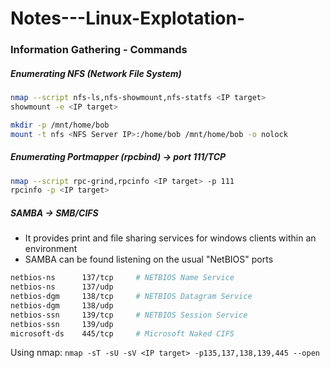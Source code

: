 # Notes---Linux-Explotation-

### Information Gathering - Commands

##### Enumerating NFS (Network File System)
```bash
nmap --script nfs-ls,nfs-showmount,nfs-statfs <IP target>
showmount -e <IP target>

mkdir -p /mnt/home/bob
mount -t nfs <NFS Server IP>:/home/bob /mnt/home/bob -o nolock
```

##### Enumerating Portmapper (rpcbind) ->  port 111/TCP
```bash
nmap --script rpc-grind,rpcinfo <IP target> -p 111
rpcinfo -p <IP target>
```

##### SAMBA -> SMB/CIFS 
- It provides print and file sharing services for windows clients within an environment
- SAMBA can be found listening on the usual "NetBIOS" ports
```bash
netbios-ns      137/tcp     # NETBIOS Name Service
netbios-ns      137/udp
netbios-dgm     138/tcp     # NETBIOS Datagram Service
netbios-dgm     138/udp
netbios-ssn     139/tcp     # NETBIOS Session Service
netbios-ssn     139/udp
microsoft-ds    445/tcp     # Microsoft Naked CIFS
```

Using nmap:
`nmap -sT -sU -sV <IP target> -p135,137,138,139,445 --open`

